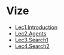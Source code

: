 # Vize

- [Lec1.Introduction](./Ders%20%C4%B0%C3%A7eri%C4%9Fi/Vize/Lec1.Introduction.pdf)
- [Lec2.Agents](./Ders%20%C4%B0%C3%A7eri%C4%9Fi/Vize/Lec2.Agents.pdf)
- [Lec3.Search1](./Ders%20%C4%B0%C3%A7eri%C4%9Fi/Vize/Lec3.Search1.pdf)
- [Lec4.Search2](./Ders%20%C4%B0%C3%A7eri%C4%9Fi/Vize/Lec4.Search2.pdf)
